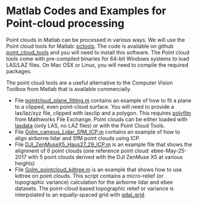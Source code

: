 # Matlab Codes and Examples for Point-cloud processing

Point clouds in Matlab can be processed in various ways. We will use the Point cloud tools for Matlab: [pctools](http://www.geo.tuwien.ac.at/downloads/pg/pctools/pctools.html). The code is available on github [point_cloud_tools](https://github.com/pglira/Point_cloud_tools_for_Matlab) and you will need to  install this software. The Point cloud tools come with pre-compiled binaries for 64-bit Windows systems to load LAS/LAZ files. On Mac OSX or Linux, you will need to compile the required packages.

The point cloud tools are a useful alternative to the Computer Vision Toolbox from Matlab that is available commercially.

+ File [pointcloud_plane_fitting.m](pointcloud_plane_fitting.m) contains an example of how to fit a plane to a clipped, even point-cloud surface. You will need to provide a las/laz/xyz file, clipped with lasclip and a polygon. This requires [polyfitn](https://www.mathworks.com/matlabcentral/fileexchange/34765-polyfitn) from Mathworks File Exchange. Point clouds can be either loaded with [lasdata](https://www.mathworks.com/matlabcentral/fileexchange/48073-lasdata) (only LAS, no LAZ files) or with the Point Cloud Tools.
+ File [Golm_campus_Lidar_SfM_ICP.m](Golm_campus_Lidar_SfM_ICP.m) contains an example of how to align airborne lidar and SfM point clouds using ICP.
+ File [DJI_ZenMuseX5_Haus27_29_ICP.m](DJI_ZenMuseX5_Haus27_29_ICP.m) is an example file that shows the alignment of 6 point clouds (one reference point cloud: ebee-May-25-2017 with 5 point clouds derived with the DJI ZenMuse X5 at various heights)
+ File [Golm_pointcloud_kdtree.m](Golm_pointcloud_kdtree.m) is an example that shows how to use kdtree on point clouds. This script contains a micro-relief (or topographic variance) calculation for the airborne lidar and ebee datasets. The point-cloud based topographic relief or variance is interpolated to an equally-spaced grid with [gdal_grid](http://www.gdal.org/gdal_grid.html).
